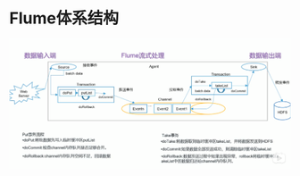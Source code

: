 # Flume体系结构

![enter image description here](https://raw.githubusercontent.com/Syncma/Figurebed/master/img/flume.png)